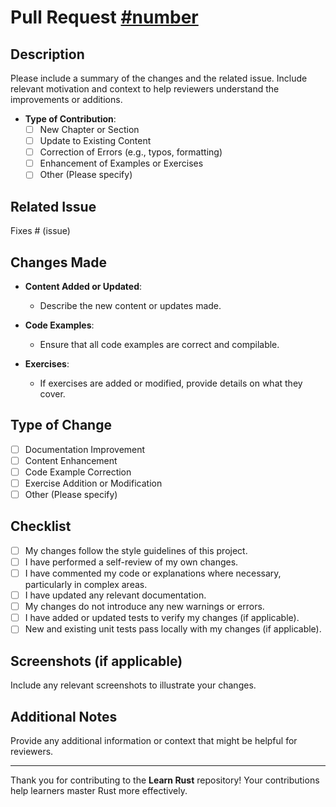 # Pull Request [#number](https://github.com/dzikrisyairozi/learn-rust/pulls/[number])

## Description

Please include a summary of the changes and the related issue. Include relevant motivation and context to help reviewers understand the improvements or additions.

- **Type of Contribution**:
  - [ ] New Chapter or Section
  - [ ] Update to Existing Content
  - [ ] Correction of Errors (e.g., typos, formatting)
  - [ ] Enhancement of Examples or Exercises
  - [ ] Other (Please specify)

## Related Issue

Fixes # (issue)

## Changes Made

- **Content Added or Updated**:
  - Describe the new content or updates made.
  
- **Code Examples**:
  - Ensure that all code examples are correct and compilable.
  
- **Exercises**:
  - If exercises are added or modified, provide details on what they cover.

## Type of Change

- [ ] Documentation Improvement
- [ ] Content Enhancement
- [ ] Code Example Correction
- [ ] Exercise Addition or Modification
- [ ] Other (Please specify)

## Checklist

- [ ] My changes follow the style guidelines of this project.
- [ ] I have performed a self-review of my own changes.
- [ ] I have commented my code or explanations where necessary, particularly in complex areas.
- [ ] I have updated any relevant documentation.
- [ ] My changes do not introduce any new warnings or errors.
- [ ] I have added or updated tests to verify my changes (if applicable).
- [ ] New and existing unit tests pass locally with my changes (if applicable).

## Screenshots (if applicable)

Include any relevant screenshots to illustrate your changes.

## Additional Notes

Provide any additional information or context that might be helpful for reviewers.

---

Thank you for contributing to the **Learn Rust** repository! Your contributions help learners master Rust more effectively.